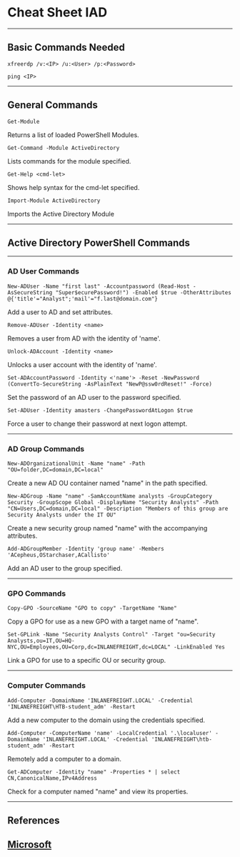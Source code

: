 # Cheat Sheet IAD  

  

----   

## Basic Commands Needed  

  

`xfreerdp /v:<IP> /u:<User> /p:<Password>`  

`ping <IP>`  



  

----    

## General Commands  

  

`Get-Module`  

Returns a list of loaded PowerShell Modules.  

  

`Get-Command -Module ActiveDirectory`  

Lists commands for the module specified.  

  

`Get-Help <cmd-let>`  

Shows help syntax for the cmd-let specified.  

  

`Import-Module ActiveDirectory`

Imports the Active Directory Module



  

----    

## Active Directory PowerShell Commands

  

----    

### AD User Commands  

  

`New-ADUser -Name "first last" -Accountpassword (Read-Host -AsSecureString "Super$ecurePassword!") -Enabled $true -OtherAttributes @{'title'="Analyst";'mail'="f.last@domain.com"}`  

Add a user to AD and set attributes.  



`Remove-ADUser -Identity <name>`  

Removes a user from AD with the identity of 'name'.  



`Unlock-ADAccount -Identity <name>`  

Unlocks a user account with the identity of 'name'.  

  

`Set-ADAccountPassword -Identity <'name'> -Reset -NewPassword (ConvertTo-SecureString -AsPlainText "NewP@ssw0rdReset!" -Force)`  

Set the password of an AD user to the password specified.  

  

`Set-ADUser -Identity amasters -ChangePasswordAtLogon $true`  

Force a user to change their password at next logon attempt.  





----  

### AD Group Commands  

  

`New-ADOrganizationalUnit -Name "name" -Path "OU=folder,DC=domain,DC=local"`  

Create a new AD OU container named "name" in the path specified.  

  

`New-ADGroup -Name "name" -SamAccountName analysts -GroupCategory Security -GroupScope Global -DisplayName "Security Analysts" -Path "CN=Users,DC=domain,DC=local" -Description "Members of this group are Security Analysts under the IT OU"`  

Create a new security group named "name" with the accompanying attributes.  

  

`Add-ADGroupMember -Identity 'group name' -Members 'ACepheus,OStarchaser,ACallisto'`  

Add an AD user to the group specified.  

  

----  

### GPO Commands  

  

`Copy-GPO -SourceName "GPO to copy" -TargetName "Name"`  

Copy a GPO for use as a new GPO with a target name of "name".  

  

`Set-GPLink -Name "Security Analysts Control" -Target "ou=Security Analysts,ou=IT,OU=HQ-NYC,OU=Employees,OU=Corp,dc=INLANEFREIGHT,dc=LOCAL" -LinkEnabled Yes`  

Link a GPO for use to a specific OU or security group.  

  

  

----    

### Computer Commands  

  

`Add-Computer -DomainName 'INLANEFREIGHT.LOCAL' -Credential 'INLANEFREIGHT\HTB-student_adm' -Restart`  

Add a new computer to the domain using the credentials specified.  

  

`Add-Computer -ComputerName 'name' -LocalCredential '.\localuser' -DomainName 'INLANEFREIGHT.LOCAL' -Credential 'INLANEFREIGHT\htb-student_adm' -Restart`  

Remotely add a computer to a domain.  

  

`Get-ADComputer -Identity "name" -Properties * | select CN,CanonicalName,IPv4Address`  

Check for a computer named "name" and view its properties.  

  

----   

## References    
[Microsoft](https://docs.microsoft.com/en-us/windows-server/identity/ad-ds/get-started/virtual-dc/active-directory-domain-services-overview)   
----
